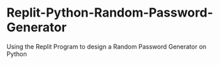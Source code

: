 # Replit-Python-Random-Password-Generator

Using the Replit Program to design a Random Password Generator on Python 
